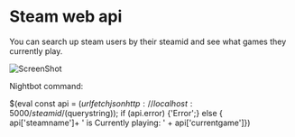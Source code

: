 # Steam web api

You can search up steam users by their steamid and see what games they currently play.

![ScreenShot](https://i.imgur.com/f6VKeuQ.png)

Nightbot command: 

$(eval const api = $(urlfetch json http://localhost:5000/steamid/$(querystring)); if (api.error) {'Error';} else { api['steamname']+ ' is Currently playing: ' + api['currentgame']})
